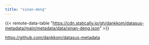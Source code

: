 ```yaml
---
title: "sinan-deng"
---
```


{{< remote-data-table "https://cdn.statically.io/gh/dankkom/datasus-metadata/main/metadata/data/sinan-deng.json" >}}

https://github.com/dankkom/datasus-metadata
